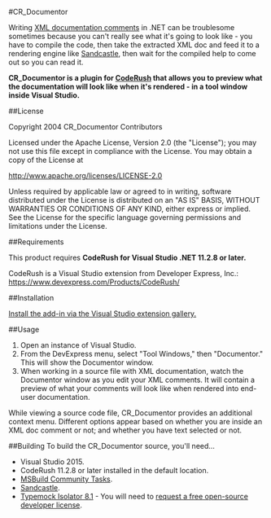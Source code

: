 #CR_Documentor

Writing [XML documentation comments](http://msdn.microsoft.com/en-us/library/b2s063f7.aspx) in .NET can be troublesome sometimes because you can't really see what it's going to look like - you have to compile the code, then take the extracted XML doc and feed it to a rendering engine like [Sandcastle](http://www.codeplex.com/Sandcastle), then wait for the compiled help to come out so you can read it.

**CR_Documentor is a plugin for [CodeRush](https://www.devexpress.com/Products/CodeRush/) that allows you to preview what the documentation will look like when it's rendered - in a tool window inside Visual Studio.**

##License

Copyright 2004 CR_Documentor Contributors

Licensed under the Apache License, Version 2.0 (the "License"); you may not use this file except in compliance with the License. You may obtain a copy of the License at

http://www.apache.org/licenses/LICENSE-2.0

Unless required by applicable law or agreed to in writing, software distributed under the License is distributed on an "AS IS" BASIS, WITHOUT WARRANTIES OR CONDITIONS OF ANY KIND, either express or implied. See the License for the specific language governing permissions and limitations under the License.

##Requirements

This product requires **CodeRush for Visual Studio .NET 11.2.8 or later.**

CodeRush is a Visual Studio extension from Developer Express, Inc.: https://www.devexpress.com/Products/CodeRush/

##Installation

[Install the add-in via the Visual Studio extension gallery.](https://visualstudiogallery.msdn.microsoft.com/668a65b5-2468-4afa-b78d-8c369850e2b2)

##Usage

1. Open an instance of Visual Studio.
2. From the DevExpress menu, select "Tool Windows," then "Documentor."  This will show the Documentor window.
3. When working in a source file with XML documentation, watch the Documentor window as you edit your XML comments.  It will contain a preview of what your comments will look like when rendered into end-user documentation.

While viewing a source code file, CR_Documentor provides an additional context menu.  Different options appear based on whether you are inside an XML doc comment or not; and whether you have text selected or not.

##Building
To build the CR\_Documentor source, you'll need...

  * Visual Studio 2015.
  * CodeRush 11.2.8 or later installed in the default location.
  * [MSBuild Community Tasks](http://msbuildtasks.tigris.org/).
  * [Sandcastle](http://codeplex.com/Sandcastle).
  * [Typemock Isolator 8.1](http://www.typemock.com) - You will need to [request a free open-source developer license](http://www.typemock.com/free_open_source_license_form.php).
